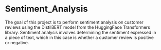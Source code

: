 # Sentiment_Analysis
The goal of this project is to perform sentiment analysis on customer reviews using the DistilBERT model from the HuggingFace Transformers library. Sentiment analysis involves determining the sentiment expressed in a piece of text, which in this case is whether a customer review is positive or negative.
